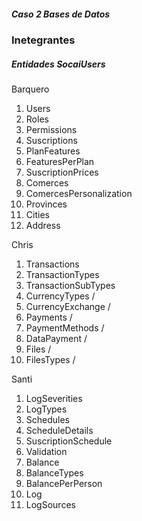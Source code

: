 ##### Caso 2 Bases de Datos 

### Inetegrantes 

##### Entidades SocaiUsers 
Barquero
1. Users
2. Roles
3. Permissions
4. Suscriptions
5. PlanFeatures
6. FeaturesPerPlan
7. SuscriptionPrices
8. Comerces
9. ComercesPersonalization
10. Provinces
11. Cities
12. Address


Chris
1. Transactions
2. TransactionTypes
3. TransactionSubTypes
4. CurrencyTypes /
5. CurrencyExchange /
6. Payments /
7. PaymentMethods / 
8. DataPayment /
9. Files /
10. FilesTypes /


Santi 
1. LogSeverities
2. LogTypes
3. Schedules
4. ScheduleDetails
5. SuscriptionSchedule
6. Validation
7. Balance
8. BalanceTypes
9. BalancePerPerson
10. Log
11. LogSources

